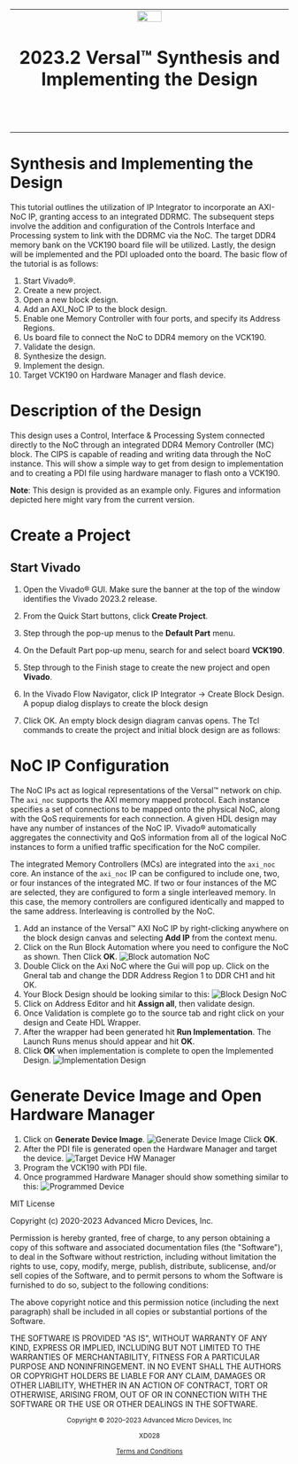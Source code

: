 <table>
 <tr>
   <td align="center"><img src="https://d3cy9zhslanhfa.cloudfront.net/media/6D972F55-8581-42E9-B19004B4B9C6882E/3DD2D00D-F761-4236-83D03E37BE7F68B2/webimage-82094271-A5DD-425A-A6F4B96AEEECFDC5.jpg" width="30%"/><h1>2023.2 Versal™ Synthesis and Implementing the Design</h1>
   </td>
 </tr>
 <tr>
 <td align="center"><h1></h1>
 </td>
 </tr>
</table>

# Synthesis and Implementing the Design
This tutorial outlines the utilization of IP Integrator to incorporate an AXI-NoC IP, granting access to an integrated DDRMC. 
The subsequent steps involve the addition and configuration of the Controls Interface and Processing system to link with the DDRMC via the NoC.
The target DDR4 memory bank on the VCK190 board file will be utilized. Lastly, the design will be implemented and the PDI uploaded onto the board.
The basic flow of the tutorial is as follows:
1. Start Vivado®.
2. Create a new project.
3. Open a new block design.
4. Add an AXI_NoC IP to the block design.
5. Enable one Memory Controller with four ports, and specify its Address Regions.
6. Us board file to connect the NoC to DDR4 memory on the VCK190.
7. Validate the design.
8. Synthesize the design.
9. Implement the design.
10. Target VCK190 on Hardware Manager and flash device.


# Description of the Design
This design uses a Control, Interface & Processing System connected directly to the NoC through an integrated DDR4 Memory Controller (MC) block. The CIPS is capable of reading and writing data through the NoC instance. This will show a simple way to get from design to implementation and to creating a PDI file using hardware manager to flash onto a VCK190.

**Note**: This design is provided as an example only. Figures and information depicted here might vary from the
current version.

# Create a Project
## Start Vivado
1. Open the Vivado® GUI. Make sure the banner at the top of the window identifies the Vivado
2023.2 release.
2. From the Quick Start buttons, click **Create Project**.
3. Step through the pop-up menus to the **Default Part** menu.
4. On the Default Part pop-up menu, search for and select board **VCK190**.
5. Step through to the Finish stage to create the new project and open **Vivado**.


6. In the Vivado Flow Navigator, click IP Integrator → Create Block Design. A popup dialog
displays to create the block design
7. Click OK. An empty block design diagram canvas opens.
The Tcl commands to create the project and initial block design are as follows:

# NoC IP Configuration
The NoC IPs act as logical representations of the Versal™ network on chip. The `axi_noc`
supports the AXI memory mapped protocol. Each instance specifies a set of connections to be
mapped onto the physical NoC, along with the QoS requirements for each connection. A given
HDL design may have any number of instances of the NoC IP. Vivado® automatically aggregates
the connectivity and QoS information from all of the logical NoC instances to form a unified
traffic specification for the NoC compiler.

The integrated Memory Controllers (MCs) are integrated into the `axi_noc` core. An instance of
the `axi_noc` IP can be configured to include one, two, or four instances of the integrated MC. If
two or four instances of the MC are selected, they are configured to form a single interleaved
memory. In this case, the memory controllers are configured identically and mapped to the same
address. Interleaving is controlled by the NoC.

1. Add an instance of the Versal™ AXI NoC IP by right-clicking anywhere on the block design
canvas and selecting **Add IP** from the context menu.
2. Click on the Run Block Automation where you need to configure the NoC as shown. Then Click **OK**.
![Block automation NoC](images/Block_automation_NoC.PNG)
3. Double Click on the Axi NoC where the Gui will pop up. Click on the Gneral tab and change the DDR Address Region 1 to DDR CH1 and hit OK.
4. Your Block Design should be looking similar to this:
![Block Design NoC](images/Block_Design_NoC.PNG)
5. Click on Address Editor and hit **Assign all**, then validate design.
6. Once Validation is complete go to the source tab and right click on your design and Ceate HDL Wrapper.
7. After the wrapper had been generated hit **Run Implementation**. The Launch Runs menus should appear and hit **OK**.
8. Click **OK** when implementation is complete to open the Implemented Design.
![Implementation Design](images/Implementation_Design.PNG)

# Generate Device Image and Open Hardware Manager

1. Click on **Generate Device Image**.
![Generate Device Image](images/Generate_Device_Image.PNG)
Click **OK**.
2. After the PDI file is generated open the Hardware Manager and target the device.
![Target Device HW Manager](images/Target_Device_HW_Mngr.PNG)
3. Program the VCK190 with PDI file.
4. Once programmed Hardware Manager should show something similar to this:
![Programmed Device](images/Programmed_Device.PNG)



MIT License

Copyright (c) 2020-2023 Advanced Micro Devices, Inc.

Permission is hereby granted, free of charge, to any person obtaining a copy of this software and associated documentation files (the "Software"), to deal in the Software without restriction, including without limitation the rights to use, copy, modify, merge, publish, distribute, sublicense, and/or sell copies of the Software, and to permit persons to whom the Software is furnished to do so, subject to the following conditions:

The above copyright notice and this permission notice (including the next paragraph) shall be included in all copies or substantial portions of the Software.

THE SOFTWARE IS PROVIDED "AS IS", WITHOUT WARRANTY OF ANY KIND, EXPRESS OR IMPLIED, INCLUDING BUT NOT LIMITED TO THE WARRANTIES OF MERCHANTABILITY, FITNESS FOR A PARTICULAR PURPOSE AND NONINFRINGEMENT. IN NO EVENT SHALL THE AUTHORS OR COPYRIGHT HOLDERS BE LIABLE FOR ANY CLAIM, DAMAGES OR OTHER LIABILITY, WHETHER IN AN ACTION OF CONTRACT, TORT OR OTHERWISE, ARISING FROM, OUT OF OR IN CONNECTION WITH THE SOFTWARE OR THE USE OR OTHER DEALINGS IN THE SOFTWARE.

<p class="sphinxhide" align="center"><sub>Copyright © 2020–2023 Advanced Micro Devices, Inc</sub></p>
<p class="sphinxhide" align="center"><sub>XD028</sub></p>
<p class="sphinxhide" align="center"><sup><a href="https://www.amd.com/en/corporate/copyright">Terms and Conditions</a></sup></p>

